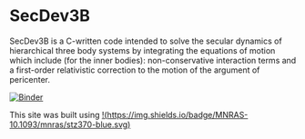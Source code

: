 # SecDev3B 

SecDev3B is a C-written code intended to solve the secular dynamics of hierarchical three body systems by integrating the equations of motion which include (for the inner bodies): non-conservative interaction terms and a first-order relativistic correction to the motion of the argument of pericenter. 


[![Binder](https://img.shields.io/badge/MNRAS-10.1093/mnras/stz370-blue.svg)](https://academic.oup.com/mnras/article-abstract/485/1/522/5307896)

This site was built using
[!(https://img.shields.io/badge/MNRAS-10.1093/mnras/stz370-blue.svg)](https://academic.oup.com/mnras/article-abstract/485/1/522/5307896)
